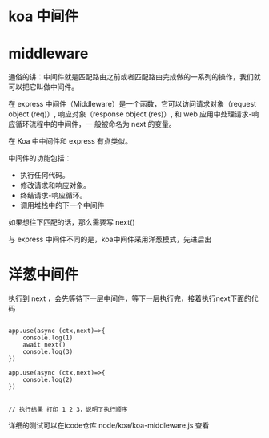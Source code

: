 


# koa 中间件

# middleware

通俗的讲：中间件就是匹配路由之前或者匹配路由完成做的一系列的操作，我们就可以把它叫做中间件。

在 express 中间件（Middleware）是一个函数，它可以访问请求对象（request object (req)）, 响应对象（response object (res)）, 和 web 应用中处理请求-响应循环流程中的中间件，一
般被命名为 next 的变量。

在 Koa 中中间件和 express 有点类似。

中间件的功能包括：
- 执行任何代码。
- 修改请求和响应对象。
- 终结请求-响应循环。
- 调用堆栈中的下一个中间件

如果想往下匹配的话，那么需要写 next()

与 express 中间件不同的是，koa中间件采用洋葱模式，先进后出


# 洋葱中间件

执行到 next ，会先等待下一层中间件，等下一层执行完，接着执行next下面的代码

```

app.use(async (ctx,next)=>{
    console.log(1)
    await next()
    console.log(3)
})

app.use(async (ctx,next)=>{
    console.log(2)
})


// 执行结果 打印 1 2 3，说明了执行顺序
```


详细的测试可以在icode仓库 node/koa/koa-middleware.js 查看